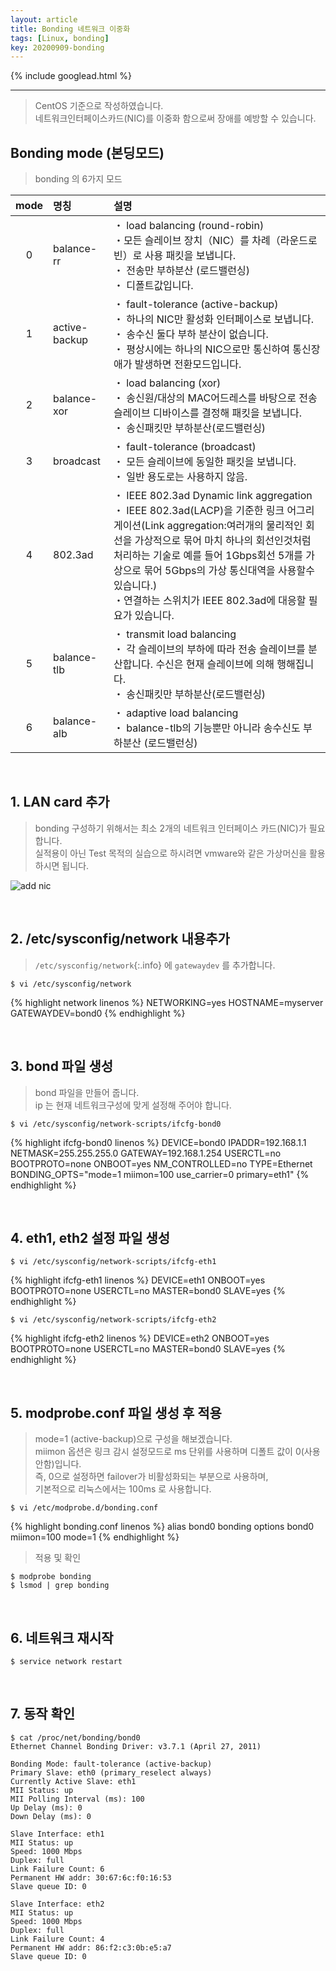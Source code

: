 ```yaml
---
layout: article
title: Bonding 네트워크 이중화
tags: [Linux, bonding]
key: 20200909-bonding
---
```


{% include googlead.html %}

---

> CentOS 기준으로 작성하였습니다.  
> 네트워크인터페이스카드(NIC)를 이중화 함으로써 장애를 예방할 수 있습니다.


## Bonding mode (본딩모드)

> bonding 의 6가지 모드

|mode   |명칭   |설명 |
|:---:  |:--   |:-- |
|0   |balance-rr         |・ load balancing (round-robin)<br>・모든 슬레이브 장치（NIC）를 차례（라운드로빈）로 사용 패킷을 보냅니다.<br>・ 전송만 부하분산 (로드밸런싱)<br>・ 디폴트값입니다. |
|1   |active-backup   |・ fault-tolerance (active-backup)<br>・ 하나의 NIC만  활성화 인터페이스로 보냅니다.<br>・ 송수신 둘다 부하 분산이 없습니다.<br>・ 평상시에는 하나의 NIC으로만 통신하여 통신장애가 발생하면 전환모드입니다.|
|2   |balance-xor      |・ load balancing (xor)<br>・ 송신원/대상의 MAC어드레스를 바탕으로 전송 슬레이브 디바이스를 결정해 패킷을 보냅니다.<br>・ 송신패킷만 부하분산(로드밸런싱)|
|3   |broadcast          | ・ fault-tolerance (broadcast)<br>・ 모든 슬레이브에 동일한 패킷을 보냅니다.<br>・ 일반 용도로는 사용하지 않음.|
|4   |802.3ad            |・ IEEE 802.3ad Dynamic link aggregation<br>・ IEEE 802.3ad(LACP)을 기준한 링크 어그리게이션(Link aggregation:여러개의 물리적인 회선을 가상적으로 묶어 마치 하나의 회선인것처럼 처리하는 기술로 예를 들어 1Gbps회선 5개를 가상으로 묶어 5Gbps의 가상 통신대역을 사용할수 있습니다.)<br> ・연결하는 스위치가 IEEE 802.3ad에 대응할 필요가 있습니다.|
|5   |balance-tlb       |・ transmit load balancing<br>・ 각 슬레이브의 부하에 따라 전송 슬레이브를 분산합니다. 수신은 현재 슬레이브에 의해 행해집니다.<br> ・ 송신패킷만 부하분산(로드밸런싱)|
|6   |balance-alb      |・ adaptive load balancing<br> ・ balance-tlb의 기능뿐만 아니라 송수신도 부하분산 (로드밸런싱)|

<br>

## 1. LAN card 추가

> bonding 구성하기 위해서는 최소 2개의 네트워크 인터페이스 카드(NIC)가 필요합니다.  
> 실적용이 아닌 Test 목적의 실습으로 하시려면 vmware와 같은 가상머신을 활용하시면 됩니다.

![add nic](http://drive.google.com/uc?export=view&id=1DFQJKDn2smx6PdmXXKNu4Umc7KkO3DgO)

<br>

## 2. /etc/sysconfig/network 내용추가

> `/etc/sysconfig/network`{:.info} 에 `gatewaydev` 를 추가합니다.  

```
$ vi /etc/sysconfig/network
```
{% highlight network linenos %}
NETWORKING=yes
HOSTNAME=myserver
GATEWAYDEV=bond0
{% endhighlight %}

<br>

## 3. bond 파일 생성

> bond 파일을 만들어 줍니다.  
> ip 는 현재 네트워크구성에 맞게 설정해 주어야 합니다.

```
$ vi /etc/sysconfig/network-scripts/ifcfg-bond0
```

{% highlight ifcfg-bond0 linenos %}
DEVICE=bond0
IPADDR=192.168.1.1
NETMASK=255.255.255.0
GATEWAY=192.168.1.254
USERCTL=no
BOOTPROTO=none
ONBOOT=yes
NM_CONTROLLED=no
TYPE=Ethernet
BONDING_OPTS="mode=1 miimon=100 use_carrier=0 primary=eth1"
{% endhighlight %}

<br>

## 4. eth1, eth2 설정 파일 생성

```
$ vi /etc/sysconfig/network-scripts/ifcfg-eth1
```
{% highlight ifcfg-eth1 linenos %}
DEVICE=eth1
ONBOOT=yes
BOOTPROTO=none
USERCTL=no
MASTER=bond0
SLAVE=yes
{% endhighlight %}

```
$ vi /etc/sysconfig/network-scripts/ifcfg-eth2
```
{% highlight ifcfg-eth2 linenos %}
DEVICE=eth2
ONBOOT=yes
BOOTPROTO=none
USERCTL=no
MASTER=bond0
SLAVE=yes
{% endhighlight %}

<br>

## 5. modprobe.conf 파일 생성 후 적용

> mode=1 (active-backup)으로 구성을 해보겠습니다.<br>
> miimon 옵션은 링크 감시 설정모드로 ms 단위를 사용하며 디폴트 값이 0(사용안함)입니다.<br>
> 즉, 0으로 설정하면 failover가 비활성화되는 부분으로 사용하며,<br>
>  기본적으로 리눅스에서는 100ms 로 사용합니다.

```
$ vi /etc/modprobe.d/bonding.conf
```

{% highlight bonding.conf linenos %}
alias bond0 bonding
options bond0 miimon=100 mode=1
{% endhighlight %}

> 적용 및 확인

```
$ modprobe bonding
$ lsmod | grep bonding
```

<br>

## 6. 네트워크 재시작

```
$ service network restart
```

<br>

## 7. 동작 확인

```
$ cat /proc/net/bonding/bond0
Ethernet Channel Bonding Driver: v3.7.1 (April 27, 2011)

Bonding Mode: fault-tolerance (active-backup)
Primary Slave: eth0 (primary_reselect always)
Currently Active Slave: eth1
MII Status: up
MII Polling Interval (ms): 100
Up Delay (ms): 0
Down Delay (ms): 0

Slave Interface: eth1
MII Status: up
Speed: 1000 Mbps
Duplex: full
Link Failure Count: 6
Permanent HW addr: 30:67:6c:f0:16:53
Slave queue ID: 0

Slave Interface: eth2
MII Status: up
Speed: 1000 Mbps
Duplex: full
Link Failure Count: 4
Permanent HW addr: 86:f2:c3:0b:e5:a7
Slave queue ID: 0
```

